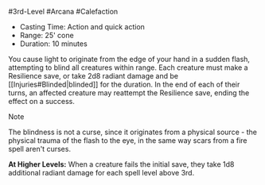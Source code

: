 #3rd-Level #Arcana #Calefaction
 
- Casting Time: Action and quick action
- Range: 25' cone
- Duration: 10 minutes  

You cause light to originate from the edge of your hand in a sudden flash, attempting to blind all creatures within range. Each creature must make a Resilience save, or take 2d8 radiant damage and be [[Injuries#Blinded|blinded]] for the duration. In the end of each of their turns, an affected creature may reattempt the Resilience save, ending the effect on a success. 

>[!note] 
>The blindness is not a curse, since it originates from a physical source - the physical trauma of the flash to the eye, in the same way scars from a fire spell aren't curses.
 
**At Higher Levels:** When a creature fails the initial save, they take 1d8 additional radiant damage for each spell level above 3rd.